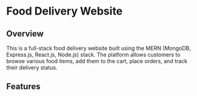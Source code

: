 # Food Delivery Website
## Overview
This is a full-stack food delivery website built using the MERN (MongoDB, Express.js, React.js, Node.js) stack. The platform allows customers to browse various food items, add them to the cart, place orders, and track their delivery status. 
## Features

